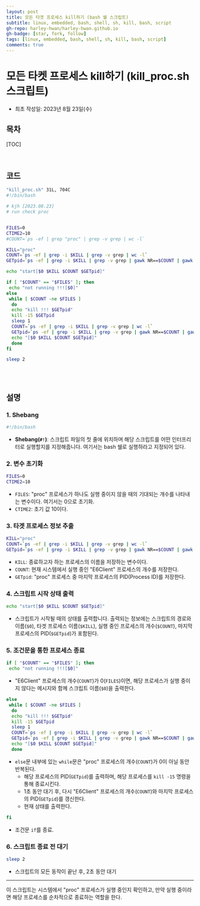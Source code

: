 ```yaml
---
layout: post
title: 모든 타겟 프로세스 kill하기 (bash 쉘 스크립트)
subtitle: linux, embedded, bash, shell, sh, kill, bash, script
gh-repo: harley-hwan/harley-hwan.github.io
gh-badge: [star, fork, follow]
tags: [linux, embedded, bash, shell, sh, kill, bash, script]
comments: true
---
```


# 모든 타켓 프로세스 kill하기 (kill_proc.sh 스크립트)

- 최초 작성일: 2023년 8월 23일(수)

## 목차

[TOC]

<br/>

## 코드

```bash
"kill_proc.sh" 31L, 704C
#!/bin/bash

# kjh [2023.08.23]
# run check proc


FILES=0
CTIME2=10
#COUNT=`ps -ef | grep "proc" | grep -v grep | wc -l`

KILL="proc"
COUNT=`ps -ef | grep -i $KILL | grep -v grep | wc -l`
GETpid=`ps -ef | grep -i $KILL | grep -v grep | gawk NR==$COUNT | gawk -F" " '{printf $2}'`

echo "start[$0 $KILL $COUNT $GETpid]"

if [ "$COUNT" == "$FILES" ]; then
 echo "not running !!![$0]"
else
 while [ $COUNT -ne $FILES ]
  do
  echo "kill !!! $GETpid"
  kill -15 $GETpid
  sleep 1
  COUNT=`ps -ef | grep -i $KILL | grep -v grep | wc -l`
  GETpid=`ps -ef | grep -i $KILL | grep -v grep | gawk NR==$COUNT | gawk -F" " '{printf $2}'`
  echo "[$0 $KILL $COUNT $GETpid]"
  done
fi

sleep 2
```

<br/>

<br/>

## 설명

### **1. Shebang**
```bash
#!/bin/bash
```
- **Shebang(`#!`)**: 스크립트 파일의 첫 줄에 위치하며 해당 스크립트를 어떤 인터프리터로 실행할지를 지정해줍니다. 여기서는 bash 쉘로 실행하라고 지정되어 있다.

### **2. 변수 초기화**
```bash
FILES=0
CTIME2=10
```
- `FILES`: "proc" 프로세스가 하나도 실행 중이지 않을 때의 기대되는 개수를 나타내는 변수이다. 여기서는 0으로 초기화.
- `CTIME2`: 초기 값 10이다.

### **3. 타겟 프로세스 정보 추출**
```bash
KILL="proc"
COUNT=`ps -ef | grep -i $KILL | grep -v grep | wc -l`
GETpid=`ps -ef | grep -i $KILL | grep -v grep | gawk NR==$COUNT | gawk -F" " '{printf $2}'`
```
- `KILL`: 종료하고자 하는 프로세스의 이름을 저장하는 변수이다.
- `COUNT`: 현재 시스템에서 실행 중인 "E6Client" 프로세스의 개수를 저장한다.
- `GETpid`: "proc" 프로세스 중 마지막 프로세스의 PID(Process ID)를 저장한다.

### **4. 스크립트 시작 상태 출력**
```bash
echo "start[$0 $KILL $COUNT $GETpid]"
```
- 스크립트가 시작될 때의 상태를 출력합니다. 출력되는 정보에는 스크립트의 경로와 이름(`$0`), 타겟 프로세스 이름(`$KILL`), 실행 중인 프로세스의 개수(`$COUNT`), 마지막 프로세스의 PID(`$GETpid`)가 포함된다.

### **5. 조건문을 통한 프로세스 종료**
```bash
if [ "$COUNT" == "$FILES" ]; then
 echo "not running !!![$0]"
```
- "E6Client" 프로세스의 개수(`COUNT`)가 0(`FILES`)이면, 해당 프로세스가 실행 중이지 않다는 메시지와 함께 스크립트 이름(`$0`)을 출력한다.

```bash
else
 while [ $COUNT -ne $FILES ]
  do
  echo "kill !!! $GETpid"
  kill -15 $GETpid
  sleep 1
  COUNT=`ps -ef | grep -i $KILL | grep -v grep | wc -l`
  GETpid=`ps -ef | grep -i $KILL | grep -v grep | gawk NR==$COUNT | gawk -F" " '{printf $2}'`
  echo "[$0 $KILL $COUNT $GETpid]"
  done
```
- `else`문 내부에 있는 `while`문은 "proc" 프로세스의 개수(`COUNT`)가 0이 아닐 동안 반복된다.
  - 해당 프로세스의 PID(`GETpid`)를 출력하며, 해당 프로세스를 `kill -15` 명령을 통해 종료시킨다.
  - 1초 동안 대기 후, 다시 "E6Client" 프로세스의 개수(`COUNT`)와 마지막 프로세스의 PID(`GETpid`)를 갱신한다.
  - 현재 상태를 출력한다.

```bash
fi
```
- 조건문 `if`를 종료.

### **6. 스크립트 종료 전 대기**
```bash
sleep 2
```
- 스크립트의 모든 동작이 끝난 후, 2초 동안 대기

---

이 스크립트는 시스템에서 "proc" 프로세스가 실행 중인지 확인하고, 만약 실행 중이라면 해당 프로세스를 순차적으로 종료하는 역할을 한다.
